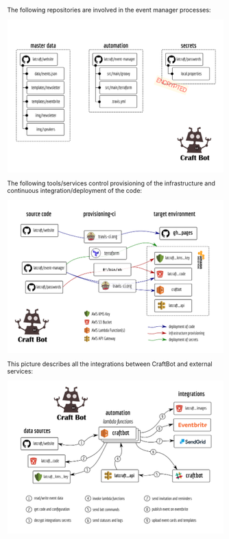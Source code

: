 
The following repositories are involved in the event manager processes:

<img src="https://github.com/latcraft/event-manager/raw/master/src/main/docs/images/REPOSITORIES.png" width="700">

The following tools/services control provisioning of the infrastructure and continuous integration/deployment of the code:

<img src="https://github.com/latcraft/event-manager/raw/master/src/main/docs/images/DEPLOYMENT.png" width="700">

This picture describes all the integrations between CraftBot and external services:

<img src="https://github.com/latcraft/event-manager/raw/master/src/main/docs/images/INTEGRATION.png" width="700">
